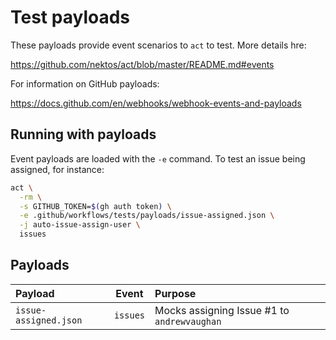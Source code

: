 # Test payloads

These payloads provide event scenarios to `act` to test. More details hre:

<https://github.com/nektos/act/blob/master/README.md#events>

For information on GitHub payloads:

<https://docs.github.com/en/webhooks/webhook-events-and-payloads>

## Running with payloads

Event payloads are loaded with the `-e` command. To test an issue being assigned, for instance:

```sh
act \
  -rm \
  -s GITHUB_TOKEN=$(gh auth token) \
  -e .github/workflows/tests/payloads/issue-assigned.json \
  -j auto-issue-assign-user \
  issues
```

## Payloads

| Payload               |  Event   | Purpose                                     |
| :-------------------- | :------: | :------------------------------------------ |
| `issue-assigned.json` | `issues` | Mocks assigning Issue #1 to `andrewvaughan` |
